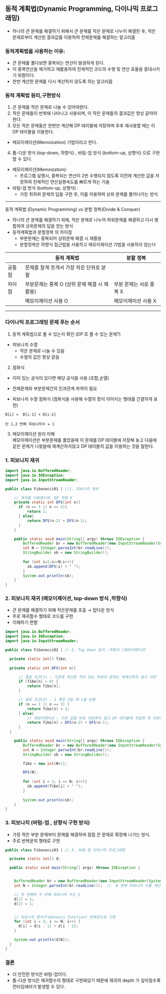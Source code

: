 동적 계획법(Dynamic Programming, 다이나믹 프로그래밍)
--------------------------------------------------

* 하나의 큰 문제를 해결하기 위해서 큰 문제를 작은 문제로 나누어 해결한 후,  작은 문제로부터 계산된 결과값를 이용하여 전체문제를 해결하는 알고리즘

### 동적계획법을 사용하는 이유:
* 큰 문제를 풀다보면 중복되는 연산이 발생하게 된다.
* 이 중복연산을 제거하고 재활용하여 전체적인 코드의 수행 및 연산 효율을 증대시키기 위함이다.
* 한번 계산한 문제틑 다시 계산하지 않도록 하는 알고리즘

### 동적 계획법 원리,구현방식
1. 큰 문제를 작은 문제로 나눌 수 있어야한다.
2. 작은 문제들이 반복돼 나타나고 사용되며, 이 작은 문제들의 결과값은 항상 같아야한다.
3. 모든 작은 문제들은 한번만 계산해 DP 테이블에 저장하며 추후 재사용할 때는 이 DP 테이블을 이용한다.
  * 메모이제이션(Memoization) 기법이라고 한다.
4. 톱-다운 방식 (top-down, 하향식) , 바텀-업 방식 (bottom-up, 상향식)  으로 구현할 수 있다.

* 메모이제이션(Memoization):
  * 프로그램 실행시, 중복되는 연산이 2번 수행되지 않도록 이전에 계산한 값을 저장하여 전체적인 연산실행속도를 빠르게 하는 기술
* 바텀-업 방식 (bottom-up, 상향식) :
  * 가장 최하위 문제의 답을 구한 후, 이를 이용하여 상위 문제를 풀어나가는 방식


--------------------------------------------------
동적 계획법 (Dynamic Programming) vs 분할 정복(Divide & Conquer)

* 하나의 큰 문제를 해결하기 위해, 작은 문제로 나누어 하위문제를 해결하고 다시 병합하여 상위문제의 답을 얻는 방식
* 동적계획법과 분할정복 의 차이점
  * 부분문제는 중복되어 상위문제 해결 시 재활용
  * 분할정복은 하향식 접근법을 사용하고 메모이제이션 기법을 사용하지 않는다

|      | 동적 계획법                      | 분할 정복          |
|------|-----------------------------|-------------------------|
| 공통점  | 문제를 잘게 쪼개서 가장 작은 단위로 분할     |
| 차이점  | 부분문제는 중복 O (상위 문제 해결 시 재활용) | 부분 문제는 서로 중복 X |
|      | 메모이제이션 사용 O                 | 메모이제이션 사용 X    |

-------------------------------------------------------
### 다이나믹 프로그래밍 문제 푸는 순서

1. 동적 계획법으로 풀 수 있는지 확인 (DP 로 풀 수 있는 문제?)
* 피보나치 수열 
  * 작은 문제로 나눌 수 있음
  * 수얼의 값은 항상 같음
  
2. 점화식
* 이미 있는 공식이 있다면 해당 공식을 사용 (조합,순열) 
* 전체문제와 부분문제간의 인과관계 파악이 필요

* 피보나치 수열 점화식 (점화식을 사용해 수열의 항이 이어지는 형태를 간결하게 표헌)
```
D[i] =  D[i-1] + D[i-2]

단 1,2 번째 피보나치수 = 1
```

3. 메모이제이션 원리 이해  
메모이제이션은 부분문제를 풀었을때 이 문제를 DP 테이블에 저장해 놓고 다음에 같은 문제가 나왔을때 재계산하지않고 DP 테이블의 값을 이용하는 것을 말한다.


### 1. 피보나치 재귀
```java
import java.io.BufferedReader;
import java.io.IOException;
import java.io.InputStreamReader;

public class Fibonacci01 { //1. 피보나치 재귀

    // 재귀를 이용했으며, DP 적용 X
    private static int DFS(int n){
      if (n == 1 || n == 2){
          return 1;
      } else{
          return DFS(n-2) + DFS(n-1);
      }
    }

    public static void main(String[] args) throws IOException {
        BufferedReader br = new BufferedReader(new InputStreamReader(System.in));
        int N = Integer.parseInt(br.readLine());
        StringBuilder sb = new StringBuilder();
    
        for (int i=1;i<=N;i++){
          sb.append(DFS(i) + " ");
        }
        System.out.println(sb);
    }
}
```


### 2. 피보나치 재귀 (메모이제이션, top-down 방식 ,하향식) 
* 큰 문제를 해결하기 위해 작은문제를 호출 → 탑다운 방식
* 주로 재귀함수 형태로 코드를 구현
* 이해하기 편함

```java
import java.io.BufferedReader;
import java.io.IOException;
import java.io.InputStreamReader;

public class Fibonacci02 { // 2. Top Down 방식 ,하향식 (메모이제이션)

  private static int[] fibo;
  
  private static int DFS(int n){

      // 종료 조건(1) : 기존에 계산한 적이 있는 부분의 문제는 재계산하지 않고 리턴
      if (fibo[n] > 0) {
          return fibo[n];
      }

      // 종료 조건(2) : 1 혹은 2일 때 1을 반환
      if (n == 1 || n == 2) {
          return fibo[n] = 1;
      } else{
          // 메모이제이션 : 구한 값을 바로 리턴하지 않고 DP 테이블에 저장한 후 리턴하도록 로직을 구현
          return fibo[n] = DFS(n-2) + DFS(n-1);
      }
  }

    public static void main(String[] args) throws IOException {
        BufferedReader br = new BufferedReader(new InputStreamReader(System.in));
        int N = Integer.parseInt(br.readLine());
        StringBuilder sb = new StringBuilder();

        fibo = new int[N+1];

        DFS(N);
  
        for (int i = 1; i <= N; i++){
          sb.append(fibo[i] + " ");
        }
        
        System.out.println(sb);
    }
}
```


### 3. 피보나치 (바텀-업 , 상향식 구현 방식)
* 가장 작은 부분 문제부터 문제를 해결하며 점점 큰 문제로 확장해 나가는 방식.
* 주로 반복문의 형태로 구현

```java
public class Fibonacci03 { // 3. 바텀-업 다이나믹 프로그래밍

  private static int[] d;

  public static void main(String[] args) throws IOException {


    BufferedReader br = new BufferedReader(new InputStreamReader(System.in));
    int N = Integer.parseInt(br.readLine());  //  N 번째 피보나치 수를 계산

    // 첫 번째와 두 번째 피보나치 수는 1
    d[1] = 1;
    d[2] = 1;


    // 피보나치 함수(Fibonacci Function) 반복문으로 구현
    for (int i = 3; i <= N; i++) {
      d[i] = d[i - 1] + d[i - 2];
    }

    System.out.println(d[N]);
  }
}
```
### 결론
* 더 안전한 방식은 바텀-업이다.
* 톱-다운 방식은 재귀함수의 형태로 구현돼있기 때문에 재귀의 depth 가 깊어질수록 런타임에러가 발생할 수 있다. 

